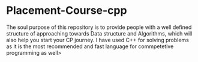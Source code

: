 # Placement-Course-cpp

The soul purpose of this repository is to provide people with a well defined structure of approaching towards Data structure and Algorithms, which will also help you start your CP journey. I have used C++ for solving problems as it is the most recommended and fast language for commpetetive programming as well>
